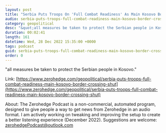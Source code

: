 ```yaml
---
layout: post
title: "Serbia Puts Troops On 'Full Combat Readiness' As Main Kosovo Border Crossing Shut"
audio: serbia-puts-troops-full-combat-readiness-main-kosovo-border-crossing-shut-0
category: geopolitical
desc: "&quot;all measures be taken to protect the Serbian people in Kosovo.&quot;"
duration: 00:02:41
length: 161
datetime: Wed, 28 Dec 2022 15:35:00 +0000
tags: podcast
guid: serbia-puts-troops-full-combat-readiness-main-kosovo-border-crossing-shut-0
order: 0
---
```

&quot;all measures be taken to protect the Serbian people in Kosovo.&quot;

Link: [https://www.zerohedge.com/geopolitical/serbia-puts-troops-full-combat-readiness-main-kosovo-border-crossing-shut](https://www.zerohedge.com/geopolitical/serbia-puts-troops-full-combat-readiness-main-kosovo-border-crossing-shut)

About: The Zerohedge Podcast is a non-commercial, automated program, designed to give people a way to get news from Zerohedge in an audio format.  I am actively working on tweaking and improving the setup to create a better listening experience (December 2022).  Suggestions are welcome: [zerohedgePodcast@outlook.com](mailto:zerohedgePodcast@outlook.com)